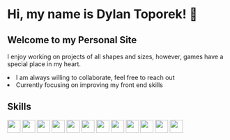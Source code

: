 # Hi, my name is Dylan Toporek! 👋

## Welcome to my Personal Site
I enjoy working on projects of all shapes and sizes, however, games have a special place in my heart. 

<li>I am always willing to collaborate, feel free to reach out</li>
<li>Currently focusing on improving my front end skills</li>

## Skills
<p>
<img src="http://cdn.jsdelivr.net/gh/devicons/devicon/icons/react/react-original.svg" width="30px"/> <img src='http://cdn.jsdelivr.net/gh/devicons/devicon/icons/javascript/javascript-original.svg' width="30px"/> <img src="http://cdn.jsdelivr.net/gh/devicons/devicon/icons/html5/html5-original.svg" width="30px"/> <img src="http://cdn.jsdelivr.net/gh/devicons/devicon/icons/ruby/ruby-original.svg" width="30px"/> <img src="http://cdn.jsdelivr.net/gh/devicons/devicon/icons/rails/rails-original-wordmark.svg" width="30px"/> <img src="http://cdn.jsdelivr.net/gh/devicons/devicon/icons/css3/css3-original.svg" width="30px"/> <img src="http://cdn.jsdelivr.net/gh/devicons/devicon/icons/postgresql/postgresql-original.svg" width="30px"/> <img src="http://cdn.jsdelivr.net/gh/devicons/devicon/icons/bootstrap/bootstrap-original.svg" width="30px"/> <img src="http://cdn.jsdelivr.net/gh/devicons/devicon/icons/figma/figma-original.svg" width="30px"/> <img src="http://cdn.jsdelivr.net/gh/devicons/devicon/icons/github/github-original.svg" width="30px"/> <img src="http://cdn.jsdelivr.net/gh/devicons/devicon/icons/heroku/heroku-original.svg" width="30px"/> <img src="http://cdn.jsdelivr.net/gh/devicons/devicon/icons/vscode/vscode-original.svg" width="30px"/>
</p>